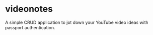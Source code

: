 # videonotes
A simple CRUD application to jot down your YouTube video ideas with passport authentication.
